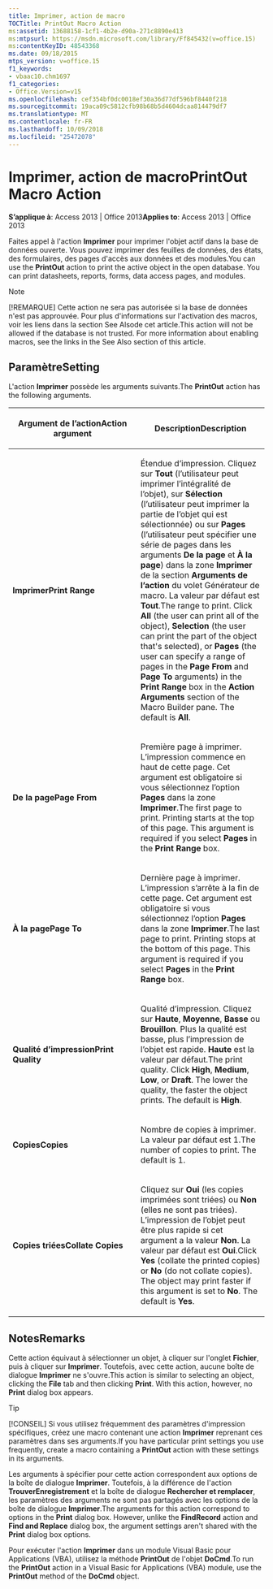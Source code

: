 ```yaml
---
title: Imprimer, action de macro
TOCTitle: PrintOut Macro Action
ms:assetid: 13688158-1cf1-4b2e-d90a-271c8890e413
ms:mtpsurl: https://msdn.microsoft.com/library/Ff845432(v=office.15)
ms:contentKeyID: 48543368
ms.date: 09/18/2015
mtps_version: v=office.15
f1_keywords:
- vbaac10.chm1697
f1_categories:
- Office.Version=v15
ms.openlocfilehash: cef354bf0dc0018ef30a36d77df596bf8440f218
ms.sourcegitcommit: 19aca09c5812cfb98b68b5d4604dcaa814479df7
ms.translationtype: MT
ms.contentlocale: fr-FR
ms.lasthandoff: 10/09/2018
ms.locfileid: "25472078"
---
```

# <a name="printout-macro-action"></a><span data-ttu-id="2542f-102">Imprimer, action de macro</span><span class="sxs-lookup"><span data-stu-id="2542f-102">PrintOut Macro Action</span></span>


<span data-ttu-id="2542f-103">**S’applique à**: Access 2013 | Office 2013</span><span class="sxs-lookup"><span data-stu-id="2542f-103">**Applies to**: Access 2013 | Office 2013</span></span>

<span data-ttu-id="2542f-p101">Faites appel à l'action **Imprimer** pour imprimer l'objet actif dans la base de données ouverte. Vous pouvez imprimer des feuilles de données, des états, des formulaires, des pages d'accès aux données et des modules.</span><span class="sxs-lookup"><span data-stu-id="2542f-p101">You can use the **PrintOut** action to print the active object in the open database. You can print datasheets, reports, forms, data access pages, and modules.</span></span>


> [!NOTE]
> <P><span data-ttu-id="2542f-p102">[!REMARQUE] Cette action ne sera pas autorisée si la base de données n'est pas approuvée. Pour plus d'informations sur l'activation des macros, voir les liens dans la section See Alsode cet article.</span><span class="sxs-lookup"><span data-stu-id="2542f-p102">This action will not be allowed if the database is not trusted. For more information about enabling macros, see the links in the See Also section of this article.</span></span></P>



## <a name="setting"></a><span data-ttu-id="2542f-108">Paramètre</span><span class="sxs-lookup"><span data-stu-id="2542f-108">Setting</span></span>

<span data-ttu-id="2542f-109">L'action **Imprimer** possède les arguments suivants.</span><span class="sxs-lookup"><span data-stu-id="2542f-109">The **PrintOut** action has the following arguments.</span></span>

<table>
<colgroup>
<col style="width: 50%" />
<col style="width: 50%" />
</colgroup>
<thead>
<tr class="header">
<th><p><span data-ttu-id="2542f-110">Argument de l’action</span><span class="sxs-lookup"><span data-stu-id="2542f-110">Action argument</span></span></p></th>
<th><p><span data-ttu-id="2542f-111">Description</span><span class="sxs-lookup"><span data-stu-id="2542f-111">Description</span></span></p></th>
</tr>
</thead>
<tbody>
<tr class="odd">
<td><p><span data-ttu-id="2542f-112"><strong>Imprimer</strong></span><span class="sxs-lookup"><span data-stu-id="2542f-112"><strong>Print Range</strong></span></span></p></td>
<td><p><span data-ttu-id="2542f-p103">Étendue d’impression. Cliquez sur <strong>Tout</strong> (l’utilisateur peut imprimer l’intégralité de l’objet), sur <strong>Sélection</strong> (l’utilisateur peut imprimer la partie de l’objet qui est sélectionnée) ou sur <strong>Pages</strong> (l’utilisateur peut spécifier une série de pages dans les arguments <strong>De la page</strong> et <strong>À la page</strong>) dans la zone <strong>Imprimer</strong> de la section <strong>Arguments de l’action</strong> du volet Générateur de macro. La valeur par défaut est <strong>Tout</strong>.</span><span class="sxs-lookup"><span data-stu-id="2542f-p103">The range to print. Click <strong>All</strong> (the user can print all of the object), <strong>Selection</strong> (the user can print the part of the object that's selected), or <strong>Pages</strong> (the user can specify a range of pages in the <strong>Page From</strong> and <strong>Page To</strong> arguments) in the <strong>Print Range</strong> box in the <strong>Action Arguments</strong> section of the Macro Builder pane. The default is <strong>All</strong>.</span></span></p></td>
</tr>
<tr class="even">
<td><p><span data-ttu-id="2542f-116"><strong>De la page</strong></span><span class="sxs-lookup"><span data-stu-id="2542f-116"><strong>Page From</strong></span></span></p></td>
<td><p><span data-ttu-id="2542f-p104">Première page à imprimer. L’impression commence en haut de cette page. Cet argument est obligatoire si vous sélectionnez l’option <strong>Pages</strong> dans la zone <strong>Imprimer</strong>.</span><span class="sxs-lookup"><span data-stu-id="2542f-p104">The first page to print. Printing starts at the top of this page. This argument is required if you select <strong>Pages</strong> in the <strong>Print Range</strong> box.</span></span></p></td>
</tr>
<tr class="odd">
<td><p><span data-ttu-id="2542f-120"><strong>À la page</strong></span><span class="sxs-lookup"><span data-stu-id="2542f-120"><strong>Page To</strong></span></span></p></td>
<td><p><span data-ttu-id="2542f-p105">Dernière page à imprimer. L’impression s’arrête à la fin de cette page. Cet argument est obligatoire si vous sélectionnez l’option <strong>Pages</strong> dans la zone <strong>Imprimer</strong>.</span><span class="sxs-lookup"><span data-stu-id="2542f-p105">The last page to print. Printing stops at the bottom of this page. This argument is required if you select <strong>Pages</strong> in the <strong>Print Range</strong> box.</span></span></p></td>
</tr>
<tr class="even">
<td><p><span data-ttu-id="2542f-124"><strong>Qualité d’impression</strong></span><span class="sxs-lookup"><span data-stu-id="2542f-124"><strong>Print Quality</strong></span></span></p></td>
<td><p><span data-ttu-id="2542f-p106">Qualité d’impression. Cliquez sur <strong>Haute</strong>, <strong>Moyenne</strong>, <strong>Basse</strong> ou <strong>Brouillon</strong>. Plus la qualité est basse, plus l’impression de l’objet est rapide. <strong>Haute</strong> est la valeur par défaut.</span><span class="sxs-lookup"><span data-stu-id="2542f-p106">The print quality. Click <strong>High</strong>, <strong>Medium</strong>, <strong>Low</strong>, or <strong>Draft</strong>. The lower the quality, the faster the object prints. The default is <strong>High</strong>.</span></span></p></td>
</tr>
<tr class="odd">
<td><p><span data-ttu-id="2542f-129"><strong>Copies</strong></span><span class="sxs-lookup"><span data-stu-id="2542f-129"><strong>Copies</strong></span></span></p></td>
<td><p><span data-ttu-id="2542f-p107">Nombre de copies à imprimer. La valeur par défaut est 1.</span><span class="sxs-lookup"><span data-stu-id="2542f-p107">The number of copies to print. The default is 1.</span></span></p></td>
</tr>
<tr class="even">
<td><p><span data-ttu-id="2542f-132"><strong>Copies triées</strong></span><span class="sxs-lookup"><span data-stu-id="2542f-132"><strong>Collate Copies</strong></span></span></p></td>
<td><p><span data-ttu-id="2542f-p108">Cliquez sur <strong>Oui</strong> (les copies imprimées sont triées) ou <strong>Non</strong> (elles ne sont pas triées). L’impression de l’objet peut être plus rapide si cet argument a la valeur <strong>Non</strong>. La valeur par défaut est <strong>Oui</strong>.</span><span class="sxs-lookup"><span data-stu-id="2542f-p108">Click <strong>Yes</strong> (collate the printed copies) or <strong>No</strong> (do not collate copies). The object may print faster if this argument is set to <strong>No</strong>. The default is <strong>Yes</strong>.</span></span></p></td>
</tr>
</tbody>
</table>


## <a name="remarks"></a><span data-ttu-id="2542f-136">Notes</span><span class="sxs-lookup"><span data-stu-id="2542f-136">Remarks</span></span>

<span data-ttu-id="2542f-p109">Cette action équivaut à sélectionner un objet, à cliquer sur l'onglet **Fichier**, puis à cliquer sur **Imprimer**. Toutefois, avec cette action, aucune boîte de dialogue **Imprimer** ne s'ouvre.</span><span class="sxs-lookup"><span data-stu-id="2542f-p109">This action is similar to selecting an object, clicking the **File** tab and then clicking **Print**. With this action, however, no **Print** dialog box appears.</span></span>


> [!TIP]
> <P><span data-ttu-id="2542f-139">[!CONSEIL] Si vous utilisez fréquemment des paramètres d'impression spécifiques, créez une macro contenant une action <STRONG>Imprimer</STRONG> reprenant ces paramètres dans ses arguments.</span><span class="sxs-lookup"><span data-stu-id="2542f-139">If you have particular print settings you use frequently, create a macro containing a <STRONG>PrintOut</STRONG> action with these settings in its arguments.</span></span></P>



<span data-ttu-id="2542f-p110">Les arguments à spécifier pour cette action correspondent aux options de la boîte de dialogue **Imprimer**. Toutefois, à la différence de l'action **TrouverEnregistrement** et la boîte de dialogue **Rechercher et remplacer**, les paramètres des arguments ne sont pas partagés avec les options de la boîte de dialogue **Imprimer**.</span><span class="sxs-lookup"><span data-stu-id="2542f-p110">The arguments for this action correspond to options in the **Print** dialog box. However, unlike the **FindRecord** action and **Find and Replace** dialog box, the argument settings aren't shared with the **Print** dialog box options.</span></span>

<span data-ttu-id="2542f-142">Pour exécuter l'action **Imprimer** dans un module Visual Basic pour Applications (VBA), utilisez la méthode **PrintOut** de l'objet **DoCmd**.</span><span class="sxs-lookup"><span data-stu-id="2542f-142">To run the **PrintOut** action in a Visual Basic for Applications (VBA) module, use the **PrintOut** method of the **DoCmd** object.</span></span>

